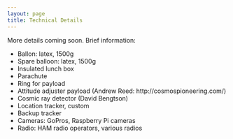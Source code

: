 ```yaml
---
layout: page
title: Technical Details
---
```

<section class="tech-details-page page-content">
    <p>More details coming soon. Brief information:</p>
    <ul>
        <li>Ballon: latex, 1500g</li>
        <li>Spare balloon: latex, 1500g</li>
        <li>Insulated lunch box</li>
        <li>Parachute</li>
        <li>Ring for payload</li>
        <li>Attitude adjuster payload (Andrew Reed: http://cosmospioneering.com/)</li>
        <li>Cosmic ray detector (David Bengtson)</li>
        <li>Location tracker, custom</li>
        <li>Backup tracker</li>
        <li>Cameras: GoPros, Raspberry Pi cameras</li>
        <li>Radio: HAM radio operators, various radios</li>
    </ul>
</section>
